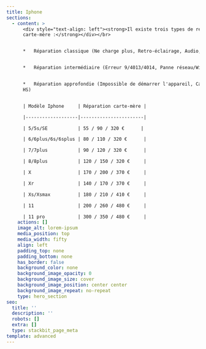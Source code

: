 ```yaml
---
title: Iphone
sections:
  - content: >
      <div style="text-align: left"><strong>Il existe trois types de réparations
      carte-mère :</strong></div></br>


      *   Réparation classique (Ne charge plus, Retro-éclairage, Audio, Tactile)


      *   Réparation intermédiaire (Erreur 9/4013/4014, Panne réseau/WiFi)


      *   Réparation approfondie (Impossible de démarrer l'appareil, Carte-mère
      HS)


      | Modèle Iphone     | Réparation carte-mère |

      |-------------------|-----------------------|

      | 5/5s/SE           | 55 / 90 / 320 €      |

      | 6/6plus/6s/6splus | 80 / 110 / 320 €      |

      | 7/7plus           | 90 / 120 / 320 €      |

      | 8/8plus           | 120 / 150 / 320 €     |

      | X                 | 170 / 200 / 370 €     |

      | Xr                | 140 / 170 / 370 €     |

      | Xs/Xsmax          | 180 / 210 / 410 €     |

      | 11                | 200 / 260 / 480 €     |

      | 11 pro            | 300 / 350 / 480 €     |
    actions: []
    image_alt: lorem-ipsum
    media_position: top
    media_width: fifty
    align: left
    padding_top: none
    padding_bottom: none
    has_border: false
    background_color: none
    background_image_opacity: 0
    background_image_size: cover
    background_image_position: center center
    background_image_repeat: no-repeat
    type: hero_section
seo:
  title: ''
  description: ''
  robots: []
  extra: []
  type: stackbit_page_meta
template: advanced
---
```

